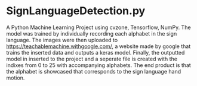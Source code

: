 # SignLanguageDetection.py

A Python Machine Learning Project using cvzone, Tensorflow, NumPy. The model was trained by individually recording each alphabet in the sign language. The images were then uploaded to https://teachablemachine.withgoogle.com/, a website made by google that trains the inserted data and outputs a keras model. Finally, the outputted model in inserted to the project and a seperate file is created with the indixes from 0 to 25 with accompanying alphabets. The end product is that the alphabet is showcased that corresponds to the sign language hand motion. 
